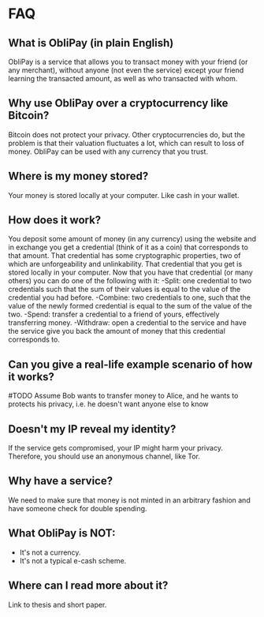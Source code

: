 # FAQ

## What is ObliPay (in plain English)
ObliPay is a service that allows you to transact money with your friend (or any merchant), without anyone (not even the service) except your friend learning the transacted amount, as well as who transacted with whom.

## Why use ObliPay over a cryptocurrency like Bitcoin?
Bitcoin does not protect your privacy. Other cryptocurrencies do, but the problem is that their valuation fluctuates a lot, which can result to loss of money. ObliPay can be used with any currency that you trust.

## Where is my money stored?
Your money is stored locally at your computer. Like cash in your wallet.

## How does it work?
You deposit some amount of money (in any currency) using the website and in exchange you get a credential (think of it as a coin) that corresponds to that amount. That credential has some cryptographic properties, two of which are unforgeability and unlinkability. That credential that you get is stored locally in your computer. Now that you have that credential (or many others) you can do one of the following with it:
-Split: one credential to two credentials such that the sum of their values is equal to the value of the credential you had before.
-Combine: two credentials to one, such that the value of the newly formed credential is equal to the sum of the value of the two.
-Spend: transfer a credential to a friend of yours, effectively transferring money.
-Withdraw: open a credential to the service and have the service give you back the amount of money that this credential corresponds to.

## Can you give a real-life example scenario of how it works? 
#TODO
Assume Bob wants to transfer money to Alice, and he wants to protects his privacy, i.e. he doesn't want anyone else to know 

## Doesn't my IP reveal my identity?
If the service gets compromised, your IP might harm your privacy. Therefore, you should use an anonymous channel, like Tor.

## Why have a service?
We need to make sure that money is not minted in an arbitrary fashion and have someone check for double spending.

## What ObliPay is NOT:
* It's not a currency.
* It's not a typical e-cash scheme.

## Where can I read more about it?
Link to thesis and short paper.